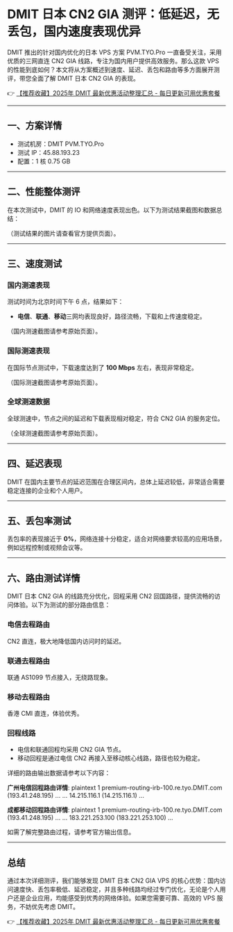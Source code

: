# DMIT 日本 CN2 GIA 测评：低延迟，无丢包，国内速度表现优异

DMIT 推出的针对国内优化的日本 VPS 方案 PVM.TYO.Pro 一直备受关注，采用优质的三网直连 CN2 GIA 线路，专注为国内用户提供高效服务。那么这款 VPS 的性能到底如何？本文将从方案概述到速度、延迟、丢包和路由等多方面展开测评，带您全面了解 DMIT 日本 CN2 GIA 的表现。

👉 [【推荐收藏】2025年 DMIT 最新优惠活动整理汇总 - 每日更新可用优惠套餐](https://bit.ly/dmit_coupon)

---

## 一、方案详情

- 测试机房：DMIT PVM.TYO.Pro  
- 测试 IP：45.88.193.23  
- 配置：1 核 0.75 GB  

---

## 二、性能整体测评

在本次测试中，DMIT 的 IO 和网络速度表现出色。以下为测试结果截图和数据总结：

（测试结果的图片请查看官方提供页面）。

---

## 三、速度测试

### 国内测速表现
测试时间为北京时间下午 6 点，结果如下：  

- **电信**、**联通**、**移动**三网均表现良好，路径流畅，下载和上传速度稳定。

（国内测速截图请参考原始页面）。

### 国际测速表现
在国际节点测试中，下载速度达到了 **100 Mbps** 左右，表现非常稳定。

（国际测速截图请参考原始页面）。

### 全球测速数据
全球测速中，节点之间的延迟和下载表现相对稳定，符合 CN2 GIA 的服务定位。

（全球测速截图请参考原始页面）。

---

## 四、延迟表现

DMIT 在国内主要节点的延迟范围在合理区间内，总体上延迟较低，非常适合需要稳定连接的企业和个人用户。

---

## 五、丢包率测试

丢包率的表现接近于 **0%**，网络连接十分稳定，适合对网络要求较高的应用场景，例如远程控制或视频会议等。

---

## 六、路由测试详情

DMIT 日本 CN2 GIA 的线路充分优化，回程采用 CN2 回国路径，提供流畅的访问体验。以下为测试的部分路由信息：

### **电信去程路由**
CN2 直连，极大地降低国内访问时的延迟。

### **联通去程路由**
联通 AS1099 节点接入，无绕路现象。

### **移动去程路由**
香港 CMI 直连，体验优秀。

### **回程线路**
- 电信和联通回程均采用 CN2 GIA 节点。  
- 移动回程是通过电信 CN2 再接入至移动核心线路，路径也较为稳定。

详细的路由输出数据请参考以下内容：

**广州电信回程路由详情**:
plaintext
1 premium-routing-irb-100.re.tyo.DMIT.com (193.41.248.195) ...
...
14.215.116.1 (14.215.116.1) ...


**成都移动回程路由详情**:
plaintext
1 premium-routing-irb-100.re.tyo.DMIT.com (193.41.248.195) ...
...
183.221.253.100 (183.221.253.100) ...


如需了解完整路由过程，请参考官方输出信息。

---

## 总结

通过本次详细测评，我们能够发现 DMIT 日本 CN2 GIA VPS 的核心优势：国内访问速度快、丢包率极低、延迟稳定，并且多种线路均经过专门优化，无论是个人用户还是企业应用，均能感受到优秀的网络体验。如果您需要可靠、高效的 VPS 服务，不妨优先考虑 DMIT。

👉 [【推荐收藏】2025年 DMIT 最新优惠活动整理汇总 - 每日更新可用优惠套餐](https://bit.ly/dmit_coupon)